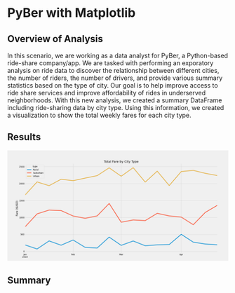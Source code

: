 # PyBer with Matplotlib

## Overview of Analysis
In this scenario, we are working as a data analyst for PyBer, a Python-based ride-share company/app. We are tasked with performing an exporatory analysis on ride data to discover the relationship between different cities, the number of riders, the number of drivers, and provide various summary statistics based on the type of city. Our goal is to help improve access to ride share services and improve affordability of rides in underserved neighborhoods. With this new analysis, we created a summary DataFrame including ride-sharing data by city type. Using this information, we created a visualization to show the total weekly fares for each city type.  

## Results
![Image of Total Fare by City Type](https://github.com/jpb12002/PyBer_Analysis/blob/main/Analysis/PyBer_Fare_Summary.png)


## Summary
